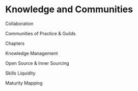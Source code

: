 # Knowledge and Communities

Collaboration

Communities of Practice & Guilds

Chapters

Knowledge Management

Open Source & Inner Sourcing

Skills Liquidity

Maturity Mapping






